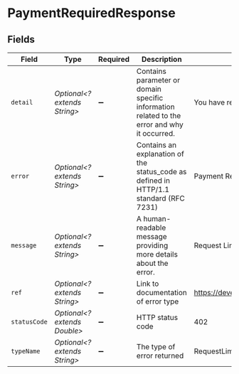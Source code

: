 # PaymentRequiredResponse


## Fields

| Field                                                                                       | Type                                                                                        | Required                                                                                    | Description                                                                                 | Example                                                                                     |
| ------------------------------------------------------------------------------------------- | ------------------------------------------------------------------------------------------- | ------------------------------------------------------------------------------------------- | ------------------------------------------------------------------------------------------- | ------------------------------------------------------------------------------------------- |
| `detail`                                                                                    | *Optional<? extends String>*                                                                | :heavy_minus_sign:                                                                          | Contains parameter or domain specific information related to the error and why it occurred. | You have reached your limit of 2000                                                         |
| `error`                                                                                     | *Optional<? extends String>*                                                                | :heavy_minus_sign:                                                                          | Contains an explanation of the status_code as defined in HTTP/1.1 standard (RFC 7231)       | Payment Required                                                                            |
| `message`                                                                                   | *Optional<? extends String>*                                                                | :heavy_minus_sign:                                                                          | A human-readable message providing more details about the error.                            | Request Limit Reached                                                                       |
| `ref`                                                                                       | *Optional<? extends String>*                                                                | :heavy_minus_sign:                                                                          | Link to documentation of error type                                                         | https://developers.apideck.com/errors#requestlimiterror                                     |
| `statusCode`                                                                                | *Optional<? extends Double>*                                                                | :heavy_minus_sign:                                                                          | HTTP status code                                                                            | 402                                                                                         |
| `typeName`                                                                                  | *Optional<? extends String>*                                                                | :heavy_minus_sign:                                                                          | The type of error returned                                                                  | RequestLimitError                                                                           |